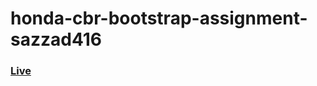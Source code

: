 ﻿# honda-cbr-bootstrap-assignment-sazzad416
### [Live](https://honda-repo-assignment-3.netlify.app)
